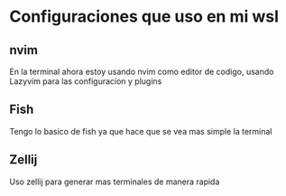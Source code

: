 # Configuraciones que uso en mi wsl 


## nvim
En la terminal ahora estoy usando nvim como editor de codigo, usando Lazyvim para las configuracion y plugins


## Fish
Tengo lo basico de fish ya que hace que se vea mas simple la terminal

## Zellij 

Uso zellij para generar mas terminales de manera rapida 
